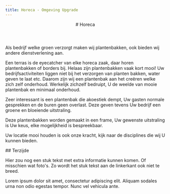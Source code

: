 ```yaml
---
title: Horeca - Omgeving Upgrade
---
```

<article class="regular">
<header>
# Horeca
</header>
<section>
Als bedrijf welke groen verzorgt maken wij plantenbakken, ook bieden wij andere dienstverlening aan.

Een terras is de eyecatcher van elke horeca zaak, daar horen plantenbakken of borders bij. Helaas zijn plantenbakken vaak kort mooi! Uw bedrijfsactiviteiten liggen niet bij het verzorgen van planten bakken, water geven te laat etc. Daarom zijn wij een plantenbak aan het creëren welke zich zelf onderhoud. Werkelijk zichzelf bedruipt, U de weelde van mooie plantenbak en minimaal onderhoud.

Zeer interessant is een plantenbak die akoestiek dempt, Uw gasten normale gesprekken en de buren geen overlast. Deze geven tevens Uw bedrijf een groene en bloeiende uitstraling.

Deze plantenbakken worden gemaakt in een frame, Uw gewenste uitstraling is Uw keus, elke mogelijkheid is bespreekbaar.

Uw locatie mooi houden is ook onze kracht, kijk naar de disciplines die wij U kunnen bieden.
</section>
</article>
<aside>
## Terzijde

Hier zou nog een stuk tekst met extra informatie kunnen komen. Of misschien wat foto's. Zo wordt het stuk tekst aan de linkerkant ook niet te breed.

Lorem ipsum dolor sit amet, consectetur adipiscing elit. Aliquam sodales urna non odio egestas tempor. Nunc vel vehicula ante.
</aside>
